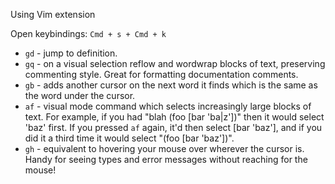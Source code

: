 Using Vim extension

Open keybindings: `Cmd + s + Cmd + k`

-   `gd` - jump to definition.
-   `gq` - on a visual selection reflow and wordwrap blocks of text, preserving commenting style. Great for formatting documentation comments.
-   `gb` - adds another cursor on the next word it finds which is the same as the word under the cursor.
-   `af` - visual mode command which selects increasingly large blocks of text. For example, if you had "blah (foo [bar 'ba|z'])" then it would select 'baz' first. If you pressed `af` again, it'd then select [bar 'baz'], and if you did it a third time it would select "(foo [bar 'baz'])".
-   `gh` - equivalent to hovering your mouse over wherever the cursor is. Handy for seeing types and error messages without reaching for the mouse!